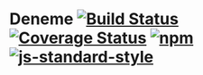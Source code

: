 # Deneme [![Build Status][travis-image]][travis-url] [![Coverage Status][coveralls-image]][coveralls-url] [![npm][npm-image]][npm-url] [![js-standard-style][standard-image]][standard-url]

[travis-image]: https://travis-ci.org/jeduan/playup.svg?branch=master
[travis-url]: https://travis-ci.org/jeduan/playup
[coveralls-image]: https://coveralls.io/repos/jeduan/playup/badge.svg?branch=master&service=github
[coveralls-url]: https://coveralls.io/github/jeduan/playup?branch=master
[npm-image]: https://img.shields.io/npm/v/playup.svg?style=flat
[npm-url]: https://npmjs.org/package/playup
[standard-image]: https://img.shields.io/badge/code%20style-standard-brightgreen.svg?style=flat
[standard-url]: https://github.com/feross/standard
